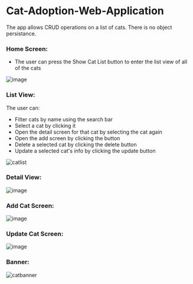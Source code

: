 # Cat-Adoption-Web-Application

The app allows CRUD operations on a list of cats. There is no object persistance.

### Home Screen:
- The user can press the Show Cat List button to enter the list view of all of the cats

![image](https://github.com/user-attachments/assets/f107d3ea-03c8-4562-a2eb-f7ac4ba94350)

### List View:
The user can:
- Filter cats by name using the search bar
- Select a cat by clicking it
- Open the detail screen for that cat by selecting the cat again
- Open the add screen by clicking the button
- Delete a selected cat by clicking the delete button
- Update a selected cat's info by clicking the update button
  
![catlist](https://github.com/user-attachments/assets/bd817975-908f-4fe0-b812-c68859858496)

### Detail View:
![image](https://github.com/user-attachments/assets/7beb9f5d-4c58-48fc-8e4d-6022ea3f1702)

### Add Cat Screen:
![image](https://github.com/user-attachments/assets/d7e24164-cec5-49d4-9db1-9945a7600f1a)

### Update Cat Screen:
![image](https://github.com/user-attachments/assets/841d980b-bef3-4004-9764-f6ca05725a25)

### Banner:
![catbanner](https://github.com/user-attachments/assets/14d527ec-48c1-4b25-8139-f77e9be9171f)
